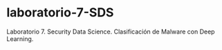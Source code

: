 # laboratorio-7-SDS
Laboratorio 7. Security Data Science. Clasificación de Malware con Deep Learning.
